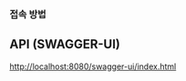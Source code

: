 
### 접속 방법
## API (SWAGGER-UI)
[http://localhost:8080/swagger-ui/index.html](https://lotto.minq.work/swagger-ui/index.html)

